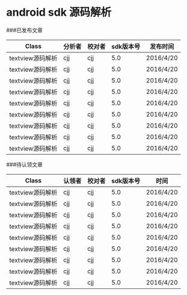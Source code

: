 android sdk 源码解析
===============================

###已发布文章

<table>
  <thead>
    <tr>
      <th>Class</th>
      <th>分析者</th>
      <th>校对者</th>
        <th>sdk版本号</th>
      <th>发布时间</th>
    </tr>
  </thead>
  <tbody>
    <tr>
      <td>textview源码解析</td>
      <td>cjj</td>
      <td>cjj</td>
      <td>5.0</td>
      <td>2016/4/20</td>
    </tr>
  <tr>
     <td>textview源码解析</td>
      <td>cjj</td>
      <td>cjj</td>
      <td>5.0</td>
      <td>2016/4/20</td>
    </tr>
 <tr>
      <td>textview源码解析</td>
      <td>cjj</td>
      <td>cjj</td>
      <td>5.0</td>
      <td>2016/4/20</td>
    </tr>
   <tr>
      <td>textview源码解析</td>
      <td>cjj</td>
      <td>cjj</td>
      <td>5.0</td>
      <td>2016/4/20</td>
    </tr>
    <tr>
    <td>textview源码解析</td>
      <td>cjj</td>
      <td>cjj</td>
      <td>5.0</td>
      <td>2016/4/20</td>
    </tr>
   <tr>
     <td>textview源码解析</td>
      <td>cjj</td>
      <td>cjj</td>
      <td>5.0</td>
      <td>2016/4/20</td>
    </tr>
    <tr>
      <td>textview源码解析</td>
      <td>cjj</td>
      <td>cjj</td>
      <td>5.0</td>
      <td>2016/4/20</td>
    </tr>
    <tr>
      <td>textview源码解析</td>
      <td>cjj</td>
      <td>cjj</td>
      <td>5.0</td>
      <td>2016/4/20</td>
    </tr>
    <tr>
       <td>textview源码解析</td>
      <td>cjj</td>
      <td>cjj</td>
      <td>5.0</td>
      <td>2016/4/20</td>
    </tr>
  </tbody>
</table>

###待认领文章

<table>
  <thead>
    <tr>
      <th>Class</th>
      <th>认领者</th>
      <th>校对者</th>
      <th>sdk版本号</th>
      <th>时间</th>
    </tr>
  </thead>
  <tbody>
    <tr>
      <td>textview源码解析</td>
      <td>cjj</td>
      <td>cjj</td>
      <td>5.0</td>
      <td>2016/4/20</td>
    </tr>
  <tr>
     <td>textview源码解析</td>
      <td>cjj</td>
      <td>cjj</td>
      <td>5.0</td>
      <td>2016/4/20</td>
    </tr>
 <tr>
      <td>textview源码解析</td>
      <td>cjj</td>
      <td>cjj</td>
      <td>5.0</td>
      <td>2016/4/20</td>
    </tr>
   <tr>
      <td>textview源码解析</td>
      <td>cjj</td>
      <td>cjj</td>
      <td>5.0</td>
      <td>2016/4/20</td>
    </tr>
    <tr>
    <td>textview源码解析</td>
      <td>cjj</td>
      <td>cjj</td>
      <td>5.0</td>
      <td>2016/4/20</td>
    </tr>
   <tr>
     <td>textview源码解析</td>
      <td>cjj</td>
      <td>cjj</td>
      <td>5.0</td>
      <td>2016/4/20</td>
    </tr>
    <tr>
      <td>textview源码解析</td>
      <td>cjj</td>
      <td>cjj</td>
      <td>5.0</td>
      <td>2016/4/20</td>
    </tr>
    <tr>
      <td>textview源码解析</td>
      <td>cjj</td>
      <td>cjj</td>
      <td>5.0</td>
      <td>2016/4/20</td>
    </tr>
    <tr>
       <td>textview源码解析</td>
      <td>cjj</td>
      <td>cjj</td>
      <td>5.0</td>
      <td>2016/4/20</td>
    </tr>
  </tbody>
</table>
